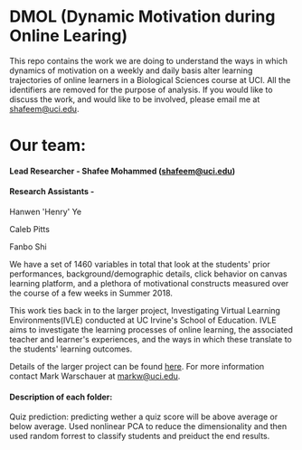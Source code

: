 # DMOL (Dynamic Motivation during Online Learing)
  This repo contains the work we are doing to understand the ways in which dynamics of motivation on a weekly and daily basis alter learning trajectories of online learners in a Biological Sciences course at UCI. All the identifiers are removed for the purpose of analysis. If you would like to discuss the work, and would like to be involved, please email me at shafeem@uci.edu.
  
# Our team:
 #### Lead Researcher - Shafee Mohammed (shafeem@uci.edu)
  
 #### Research Assistants - 
  Hanwen 'Henry' Ye
  
  Caleb Pitts
  
  Fanbo Shi
  
We have a set of 1460 variables in total that look at the students' prior performances, background/demographic details, click behavior on canvas learning platform, and a plethora of motivational constructs measured over the course of a few weeks in Summer 2018.


This work ties back in to the larger project, Investigating Virtual Learning Environments(IVLE) conducted at UC Irvine's School of Education. IVLE aims to investigate the learning processes of online learning, the associated teacher and learner's experiences, and the ways in which these translate to the students' learning outcomes.

Details of the larger project can be found [here](https://www.digitallearninglab.org/investigating-virtual-learning-environments/).
For more information contact Mark Warschauer at markw@uci.edu.

#### Description of each folder:

Quiz prediction: predicting wether a quiz score will be above average or below average. Used nonlinear PCA to reduce the dimensionality and then used random forrest to classify students and preiduct the end results. 
